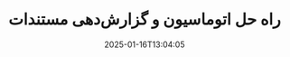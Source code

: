 ---
############################# Static ############################
layout: "family"
date:  2025-01-16T13:04:05
draft: false

product: "Assembly"
product_tag: "assembly"

lang: fa

############################# Head ############################
head_title: "API ها و برنامه های آنلاین ساخت و اتوماسیون اسناد GroupDocs برای .NET، جاوا و Node.js"
head_description: "راه‌حل اتوماسیون و گزارش‌گیری جامع برای برنامه‌های .NET، جاوا و Node.js. ایجاد تمامی اسناد رایج از قالب‌ها و داده‌های سفارشی."

############################# Header ############################
title: "راه حل اتوماسیون و گزارش‌دهی مستندات"
description:  |
  گزارش‌های دقیق را با استفاده از الگوها و منابع داده با برنامه‌ها و APIهای چندسکویی ما ایجاد کنید.

  گزارش‌هایی با فرمت‌هایی مانند Word، Excel، ارائه، و بسیاری دیگر تولید کنید که با استفاده از الگوهای با نشانه‌گذاری انعطاف‌پذیر ایجاد شوند.

  نمودارها، بارکدها، جداول و عناصر دیگر را با داده‌هایی از منابعی مانند JSON، XML، CSV و غیره پر کنید.

############################# Supported Platforms ###############################
supported_platforms:
  enable: true
  head_title: "پلتفرم خود را انتخاب کنید"
  title: "عدم وابستگی به پلتفرم"
  description: "GroupDocs.Assembly با سیستم‌عامل‌ها و فریم‌ورک‌های زیر سازگار است:"
  details_link_title: "بیشتر بدانید"

  items:
    # items loop
    - title: ".NET"
      description: GroupDocs.Assembly .NET 
      color: "blue"
      tag: "net"
      link: "/assembly/net/"
      features_link: "https://docs.groupdocs.com/assembly/net/system-requirements/"
      features:
          # features loop
          - rows: "3"
            content: |
                    .NET Framework 2.0 or higher <br> Mono Framework 1.2 or higher
      
          # features loop
          - rows: "4"
            content: |
                    Windows Desktop <br> Windows Server <br> Microsoft Azure <br> Linux
      
          # features loop
          - rows: "3"
            content: |
                    Microsoft Visual Studio <br> Xamarin.Android <br> MonoDevelop
      
          # features loop
          - rows: "1"
            content: |
                    50+ file formats
      

    # items loop
    - title: "Java"
      description: GroupDocs.Assembly Java
      color: "red"
      tag: "java"
      link: "/assembly/java/"
      features_link: "https://docs.groupdocs.com/assembly/java/system-requirements/"
      features:
          # features loop
          - rows: "3"
            content: |
                    Java 7 (1.7) or higher
      
          # features loop
          - rows: "4"
            content: |
                    Windows Desktop <br> Windows Server <br> Linux <br> Mac OS
      
          # features loop
          - rows: "3"
            content: |
                   NetBeans <br> IntelliJ IDEA <br> Eclipse 
      
          # features loop
          - rows: "1"
            content: |
                    50+ file formats

    # items loop
    - title: "Node.js"
      description: GroupDocs.Assembly "Node.js
      color: "green"
      tag: "nodejs-java"
      link: "/assembly/nodejs-java/"
      features_link: "https://docs.groupdocs.com/assembly/nodejs-java/system-requirements/"
      features:
          # features loop
          - rows: "3"
            content: |
                    Node.js 16+ and J2SE 8.0 (1.8)+
      
          # features loop
          - rows: "4"
            content: |
                    Windows <br> Linux <br> Mac OS
      
          # features loop
          - rows: "3"
            content: |
                    Atom <br> Visual Studio Code <br> هر ویرایشگر متنی دیگر
      
          # features loop
          - rows: "1"
            content: |
                    50+ file formats


############################# Features ###############################
features:
  enable: true
  title: "ویژگی‌های کلیدی GroupDocs.Assembly"
  description: "این راه حل به شما کمک می‌کند تا گزارش‌هایی در فرمت‌های مستندات محبوب ایجاد کنید که به‌طور خودکار با داده‌های تجاری شما پر شوند. کارهای تولید مستندات خود را به‌طور خودکار کنید."

  items:
    # items loop
    - icon: "additional"
      title: "پر کردن الگوها با داده‌ها"
      content: "گزارش‌ها را با استفاده از داده‌های منابع پشتیبانی شده پر کنید."

    # items loop
    - icon: "manipulate"
      title: "نشانه گذاری انعطاف‌پذیر"
      content: "داده‌ها را در مستندات به طریقی سفارشی اضافه کنید."

    # items loop
    - icon: "structure"
      title: "ویژگی‌های مستندات بومی"
      content: "داده‌ها را با استفاده از جداول، نمودارها و بارکدها نمایش دهید."

    # items loop
    - icon: "merge"
      title: "همه فرمت‌های محبوب"
      content: "از همه فرمت‌های معمول مستندات پشتیبانی می‌کند."

############################# Code samples ############################
code_samples:
  enable: true
  title: "تولید گزارش‌های سفارشی‌شده به‌خوبی"
  description: "GroupDocs.Assembly نمونه‌های کد"
  items:
    # code sample loop
    - title: "استفاده از بارکدهای تولیدشده"
      content: |
       GroupDocs.Assembly نشانه‌گذاری بارکد را در الگوهای گزارش امکان‌پذیر می‌کند. هنگام ایجاد یک گزارش، بارکدی بر اساس نشانه‌گذاری و داده‌های ارائه‌شده تولید می‌شود. مسیر الگو را که شامل متن، اشیاء داده و نشانه‌گذاری است، مشخص کنید. همچنین، منبع داده‌ای که بارکد را با محتوا پر کند، مشخص کنید.
      samples:
        - language: "C#"
          color: "blue"
          content: |
            ```csharp {style=abap}   
            // یک نمونه از کلاس DocumentAssembler ایجاد کنید
            DocumentAssembler assembler = new DocumentAssembler();

            //مسیر الگو را مشخص کنید
            var tmp_path = "barcode_template.docx";

            //مسیر مستند خروجی را مشخص کنید
            var res_path = "result.docx";

            //یک نمونه از منبع داده ایجاد کنید
            var data = new DataSourceInfo(DataLayer.GetCustomerData(), "customer");

            //برای تولید گزارش AssembleDocument را فراخوانی کنید
            assembler.AssembleDocument(tmp_path, res_path, data);

            ```
        - language: "Java"
          color: "red"
          content: |
            ```java {style=abap}   
            // یک نمونه از کلاس DocumentAssembler ایجاد کنید
            DocumentAssembler assembler = new DocumentAssembler();
            
            //مسیر الگو را مشخص کنید
            String tmp_path = "barcode_template.docx";

            //مسیر مستند خروجی را مشخص کنید
            String res_path = "result.docx";

            //یک نمونه از منبع داده ایجاد کنید
            DataSourceInfo data = new DataSourceInfo(new DataStorage(), null);

            // برای تولید گزارش AssembleDocument را فراخوانی کنید
            assembler.assembleDocument(tmp_path, res_path, data);

            ```
        - language: "TypeScript"
          color: "green"
          content: |
            ```javascript {style=abap}   
            const assemblyLib = require('@groupdocs/groupdocs.assembly');

            // یک نمونه از کلاس DocumentAssembler ایجاد کنید
            const assembler = new assemblyLib.DocumentAssembler();
            
            //مسیر الگو را مشخص کنید
            const tmp_path = "barcode_template.docx";

            //مسیر مستند خروجی را مشخص کنید
            const res_path = "result.docx";

            //یک نمونه از منبع داده ایجاد کنید
            const data = new assemblyLib.DataSourceInfo(new assemblyLib.DataStorage(), null);

            // برای تولید گزارش AssembleDocument را فراخوانی کنید
            assembler.assembleDocument(tmp_path, res_path, data);

            ```


############################# Supported Formats ###############################
formats:
  enable: true
  title: "پشتیبانی از 50+ فرمت فایل"
  description: "GroupDocs.Assembly با تقریباً تمامی فرمت‌های محبوب فایل کار می‌کند"

############################# Metrics ###############################
metrics:
  enable: true
  title: "آمار محصول ما"
  description: "آمار محصول را بررسی کنید تا از پیشرفت، تأثیر و رشد ما مطلع شوید."

  items:
    # items loop
    - number: "50+"
      title: "فرمت‌های پشتیبانی شده"
      content: "ما از بیش از 50 فرمت مستندات به‌طور گسترده استفاده می‌کنیم."

    # items loop
    - number: "650k"
      title: "دانلودهای NuGet"
      content: "GroupDocs.Assembly برای .NET یک کتابخانه محبوب با بیش از 650000 دانلود در NuGet است."

    # items loop
    - number: "18k"
      title: "دانلودهای Maven"
      content: "توسعه‌دهندگان Java بیش از 18000 بار GroupDocs.Assembly را در Maven دانلود کرده‌اند."

    # items loop
    - number: "150+"
      title: "مشتریان راضی"
      content: "محصولات ما به‌عنوان راه‌حل‌های نوآورانه توسط توسعه‌دهندگان مستقل و شرکت‌های پیشرو در سراسر جهان اعتماد شده‌اند."


############################# Customers ###############################
customers:
  enable: true
  title: "مشتریان راضی ما"
  description: "کتابخانه‌های GroupDocs توسط برخی از معروف‌ترین و معتبرترین برندهای جهان استفاده می‌شوند."

  items:
    # items loop
    - title: "BenQ Corporation"
      logo: "benq"
      
    # items loop
    - title: "Nasdaq Stock Market"
      logo: "nasdaq"
      
    # items loop
    - title: "AT&T Inc."
      logo: "att"
      
    # items loop
    - title: "Customer logo AstraZeneca"
      logo: "astrazeneca"
      
    # items loop
    - title: "Central Bank of Argentina"
      logo: "argentinacentralbank"
      
    # items loop
    - title: "Roche Holding AG"
      logo: "roche"
      
    # items loop
    - title: "Capita"
      logo: "capita"
      
    # items loop
    - title: "Axa S.A."
      logo: "axa"
      
    # items loop
    - title: "Instructure Inc."
      logo: "instructure"
      
    # items loop
    - title: "Wipro"
      logo: "wipro"


############################# Actions ###############################
actions:
  enable: true
  title: "آماده شروع هستید؟"
  description: "امکانات GroupDocs.Assembly را به‌صورت رایگان در پلتفرم خود آزمایش کنید."

  items:
    # items loop
    - title: ".NET"
      color: "blue"
      link: "/assembly/net/"

    # items loop
    - title: "Java"
      color: "red"
      link: "/assembly/java/"

    # items loop
    - title: "Node.js via Java"
      color: "green"
      link: "/assembly/nodejs-java/"

############################# FAQ ###############################
faq:
  enable: true
  title: "سوالات متداول"
  description: "سوالات متداول ما را مرور کنید."

  items:
    # items loop
    - question: "آیا GroupDocs.Assembly به هیچ کتابخانه خارجی برای ترکیب مستندات نیاز دارد؟"
      answer: "خیر، GroupDocs.Assembly به‌صورت مستقل کار می‌کند و نیازی به کتابخانه‌های شخص ثالث مانند Adobe Acrobat یا Microsoft Office ندارد."

    # items loop
    - question: "آیا می‌توانم قبل از خرید امکانات GroupDocs.Assembly را آزمایش کنم؟"
      answer: "بله، می‌توانید! GroupDocs.Assembly یک دوره آزمایشی رایگان ارائه می‌دهد. آن را نصب کرده و امکانات آن را بررسی کنید. نسخه آزمایشی 'برچسب‌های آزمایشی' را به مستندات شما اضافه می‌کند و تنها صفحات اول را پردازش می‌کند. برای تجربه کامل، یک مجوز موقت 30 روزه رایگان را دریافت کنید تا به همه امکانات دسترسی پیدا کنید. جزئیات بیشتر در [مجوز موقت](https://purchase.groupdocs.com/temporary-license/) در دسترس است."

    # items loop
    - question: "چه نوع مجوزهایی موجود است؟"
      answer: "آیا به دنبال مجوز GroupDocs.Assembly هستید؟ ما گزینه‌های متنوعی را بسته به نیازهای شما ارائه می‌دهیم. بر اساس اندازه تیم، محل استقرار (یک دفتر یا دورکار) و اینکه آیا به‌دنبال اشتراک SDK/API با مشتریان برای توزیع هستید، انتخاب کنید. همچنین می‌توانید مجوز استفاده ماهانه با برنامه‌های مبتنی بر اندازه را انتخاب کنید—فقط برای آنچه که استفاده می‌کنید، هزینه پرداخت کنید. بهترین گزینه را در [قیمت‌گذاری](https://purchase.groupdocs.com/pricing/assembly/net/) پیدا کنید."

############################# Cloud Links ###############################
cloud_links:
  enable: true
  title: "APIهای کم‌کد GroupDocs.Assembly"
  description: "با استفاده از API REST مبتنی بر ابر ما، مستندات را از طریق برنامه خود تولید کنید."
  
  items:
    # items loop
    - title: "GroupDocs.Assembly Cloud for cURL"
      content: "از API RESTful cURL برای افزودن داده به Word، Excel، PowerPoint و بسیاری از الگوها استفاده کنید."
      icon: "groupdocs_assembly-for-curl"
      link: "https://products.groupdocs.cloud/assembly/curl"

    # items loop
    - title: "GroupDocs.Assembly Cloud for .NET"
      content: "برنامه‌های .NET خود را با تولید گزارش از طریق SDK ابری بهبود دهید. داده‌های تجاری را در فرمت سفارشی خود نمایش دهید."
      icon: "groupdocs_assembly-for-net"
      link: "https://products.groupdocs.cloud/assembly/net"

    # items loop
    - title: "GroupDocs.Assembly Cloud for Java"
      content: "GroupDocs.Assembly SDK گزینه‌های مختلفی را برای برنامه‌های Java برای تولید انواع مختلف مستندات ارائه می‌دهد."
      icon: "groupdocs_assembly-for-java"
      link: "https://products.groupdocs.cloud/assembly/java"

############################# App links ###############################
app_links:
  enable: true
  title: "برنامه‌های وب GroupDocs.Assembly"
  description: "GroupDocs.Assembly یک برنامه وب رایگان برای تولید مستندات ارائه می‌دهد. می‌توانید بیش از 50 فرمت فایل محبوب را به‌طور مستقیم در مرورگر خود پردازش کنید، به‌صورت رایگان."

  items:
    # items loop
    - title: "GroupDocs.Assembly Total"
      content: "گزارش‌ها را در Excel، Word، PowerPoint و بسیاری دیگر از نوع فایل‌ها به‌طور مستقیم از مرورگر وب خود تولید کنید."
      icon: "groupdocs_watermark-app"
      link: "https://products.groupdocs.app/assembly/total"

    # items loop
    - title: "GroupDocs.Assembly Word"
      content: "مستندات Microsoft Word را از الگوها و منابع داده ایجاد کنید."
      icon: "groupdocs_words-app"
      link: "https://products.groupdocs.app/assembly/docx"

    # items loop
    - title: "GroupDocs.Assembly Excel"
      content: "یک الگو و یک منبع داده را بارگذاری کنید تا به‌صورت رایگان گزارش‌های Excel تولید کنید."
      icon: "groupdocs_pdf-app"
      link: "https://products.groupdocs.app/assembly/xlsx"


      


---
